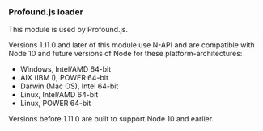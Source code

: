### Profound.js loader

This module is used by Profound.js.

Versions 1.11.0 and later of this module use N-API and are compatible with Node 10 and future versions of Node for these platform-architectures:
* Windows, Intel/AMD 64-bit
* AIX (IBM i), POWER 64-bit
* Darwin (Mac OS), Intel 64-bit
* Linux, Intel/AMD 64-bit
* Linux, POWER 64-bit

Versions before 1.11.0 are built to support Node 10 and earlier.
